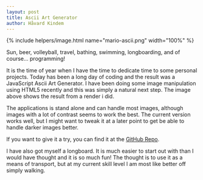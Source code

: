 ```yaml
---
layout: post
title: Ascii Art Generator
author: Håvard Kindem
---
```

{% include helpers/image.html name="mario-ascii.png" width="100%" %}

Sun, beer, volleyball, travel, bathing, swimming, longboarding, and of course... programming!

It is the time of year when I have the time to dedicate time to some personal projects. Today has been a long day of coding and the result was a JavaScript Ascii Art Generator. I have been doing some image manipulation using HTML5 recently and this was simply a natural next step. The image above shows the result from a render i did.

The applications is stand alone and can handle most images, although images with a lot of contrast seems to work the best. The current version works well, but I might want to tweak it at a later point to get be able to handle darker images better.

If you want to give it a try, you can find it at the <a href="https://github.com/Nexcius/AsciiArtGenerator" target="_blank">GitHub Repo</a>.

I have also got myself a longboard. It is much easier to start out with than I would have thought and it is so much fun! The thought is to use it as a means of transport, but at my current skill level I am most like better off simply walking.
